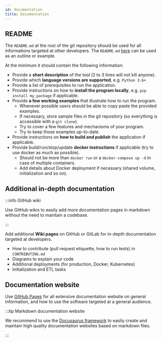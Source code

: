 ```yaml
---
id: documentation
title: Documentation
---
```


## README

The `README.md` at the root of the git repository should be used for all informations targeted at other developers. The `README.md` [here](https://github.com/MaastrichtU-IDS/python-template) can be used as an outline or example. 

At the minimum it should contain the following information:

* Provide a **short description** of the tool (2 to 3 lines will not kill anyone).
* Provide which **language versions are supported**, e.g. `Python 3.6+`  
* Provide a list of prerequisites to run the application.
* Provide instructions on how to **install the program locally**, e.g. `pip install my_package` if applicable.
* Provide **a few working examples** that illustrate how to run the program.
  * Whenever possible users should be able to copy paste the provided examples.
  * If necessary, store sample files in the git repository (so everything is accessible with a `git clone`).
  * Try to cover a few features and mechanisms of your program.
  * Try to keep those examples up-to-date.
* Provide instructions on **how to build and publish** the application if applicable.
* Provide build/run/stop/update **docker instructions** if applicable (try to use docker as much as possible).
  * Should not be more than `docker run` or a `docker-compose up -d` in case of multiple containers.
  * Add details about Docker deployment if necessary (shared volume, initialization and so on).

## Additional in-depth documentation

:::info GitHub wiki

Use GitHub wikis to easily add more documentation pages in markdown without the need to maintain a codebase.

:::

Add additional **Wiki pages** on GitHub or GitLab for in-depth documentation targeted at developers.

* How to contribute (pull request etiquette, how to run tests) in `CONTRIBUTING.md`
* Diagrams to explain your code
* Additional deployments (for production, Docker, Kubernetes)
* Initialization and ETL tasks

## Documentation website

Use [GitHub Pages](https://pages.github.com/) for all extensive documentation website on general information, and how to use the software targeted at a general audience. 

:::tip Markdown documentation website

We recommend to use the [Docusaurus framework](https://v2.docusaurus.io/) to easily create and maintain high quality documentation websites based on markdown files.

:::